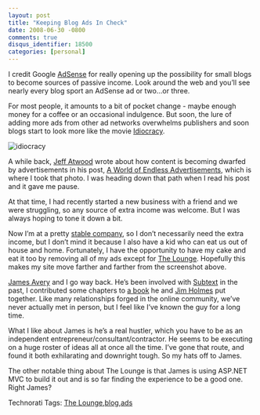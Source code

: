 ```yaml
---
layout: post
title: "Keeping Blog Ads In Check"
date: 2008-06-30 -0800
comments: true
disqus_identifier: 18500
categories: [personal]
---
```

I credit Google [AdSense](https://www.google.com/adsense/ "AdSense") for
really opening up the possibility for small blogs to become sources of
passive income. Look around the web and you’ll see nearly every blog
sport an AdSense ad or two…or three.

For most people, it amounts to a bit of pocket change - maybe enough
money for a coffee or an occasional indulgence. But soon, the lure of
adding more ads from other ad networks overwhelms publishers and soon
blogs start to look more like the movie
[Idiocracy](http://www.imdb.com/title/tt0387808/ "Idiocracy on IMDB").

![idiocracy](http://haacked.com/images/haacked_com/WindowsLiveWriter/KeepingBlogAdsInCheck_7E99/idiocracy_3.jpg "idiocracy")

A while back, [Jeff Atwood](http://codinghorror.com/ "CodingHorror")
wrote about how content is becoming dwarfed by advertisements in his
post, [A World of Endless
Advertisements](http://www.codinghorror.com/blog/archives/000772.html "On Ads and Content on the web"),
which is where I took that photo. I was heading down that path when I
read his post and it gave me pause.

At that time, I had recently started a new business with a friend and we
were struggling, so any source of extra income was welcome. But I was
always hoping to tone it down a bit.

Now I’m at a pretty [stable company](http://microsoft.com/ "Microsoft"),
so I don’t necessarily need the extra income, but I don’t mind it
because I also have a kid who can eat us out of house and home.
Fortunately, I have the opportunity to have my cake and eat it too by
removing all of my ads except for [The
Lounge](http://theloungenet.com/Home "The Lounge Ad Network"). Hopefully
this makes my site move farther and farther from the screenshot above.

[James Avery](http://infozerk.com/averyblog/ "James Avery") and I go way
back. He’s been involved with
[Subtext](http://subtextproject.com/ "Subtext Blog Engine") in the past,
I contributed some chapters to [a
book](http://www.windevpowertools.com/default.aspx "Windows Developer Power Tools")
he and [Jim Holmes](http://frazzleddad.blogspot.com/ "Jim Holmes") put
together. Like many relationships forged in the online community, we’ve
never actually met in person, but I feel like I’ve known the guy for a
long time.

What I like about James is he’s a real hustler, which you have to be as
an independent entrepreneur/consultant/contractor. He seems to be
executing on a huge roster of ideas all at once all the time. I’ve gone
that route, and found it both exhilarating and downright tough. So my
hats off to James.

The other notable thing about The Lounge is that James is using ASP.NET
MVC to build it out and is so far finding the experience to be a good
one. Right James?

Technorati Tags: [The
Lounge](http://technorati.com/tags/The+Lounge),[blog](http://technorati.com/tags/blog),[ads](http://technorati.com/tags/ads)

